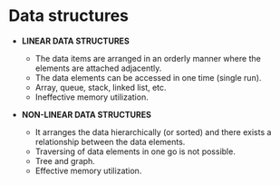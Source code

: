 # Data structures 

* **LINEAR DATA STRUCTURES**
    - The data items are arranged in an orderly manner where the elements are attached adjacently.
    - The data elements can be accessed in one time (single run).
    - Array, queue, stack, linked list, etc.
    - Ineffective memory utilization.

* **NON-LINEAR DATA STRUCTURES**
    - It arranges the data hierarchically (or sorted) and there exists a relationship between the data elements.
    - Traversing of data elements in one go is not possible.
    - Tree and graph.
    - Effective memory utilization.

